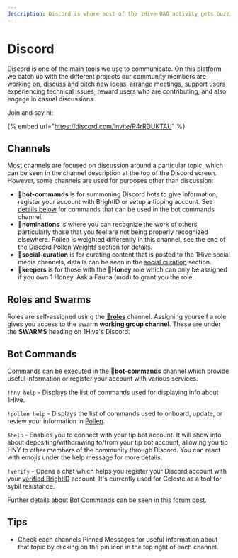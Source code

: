 ```yaml
---
description: Discord is where most of the 1Hive DAO activity gets buzzing.
---
```


# Discord

Discord is one of the main tools we use to communicate. On this platform we catch up with the different projects our community members are working on, discuss and pitch new ideas, arrange meetings, support users experiencing technical issues, reward users who are contributing, and also engage in casual discussions.

Join and say hi:&#x20;

{% embed url="https://discord.com/invite/P4rRDUKTAU" %}

## Channels

Most channels are focused on discussion around a particular topic, which can be seen in the channel description at the top of the Discord screen. However, some channels are used for purposes other than discussion:

* **🤖bot-commands** is for summoning Discord bots to give information, register your account with BrightID or setup a tipping account. See [details below](discord.md#bot-commands) for commands that can be used in the bot commands channel.
* **🍄nominations** is where you can recognize the work of others, particularly those that you feel are not being properly recognized elsewhere. Pollen is weighted differently in this channel, see the end of the [Discord Pollen Weights](pollen.md#discord-pollen-weights) section for details.
* 🐝**social-curation** is for curating content that is posted to the 1Hive social media channels, details can be seen in the [social curation](../community/media/social-curation.md) section.
* 🍯**keepers** is for those with the 🍯**Honey** role which can only be assigned if you own 1 Honey. Ask a Fauna (mod) to grant you the role.

## Roles and Swarms

Roles are self-assigned using the [🧚**roles**](https://discord.gg/63Z3MrEcM7) channel. Assigning yourself a role gives you access to the swarm **working group channel**. These are under the **SWARMS** heading on 1Hive's Discord.

## **Bot Commands**

Commands can be executed in the **🤖bot-commands** channel which provide useful information or register your account with various services.

`!hny help` - Displays the list of commands used for displaying info about 1Hive.

`!pollen help` - Displays the list of commands used to onboard, update, or review your information in [Pollen](pollen.md).

`$help` -  Enables you to connect with your tip bot account. It will show info about depositing/withdrawing to/from your tip bot account, allowing you tip HNY to other members of the community through Discord. You can react with emojis under the help message for more details.

`!verify` - Opens a chat which helps you register your Discord account with your [verified BrightID](../guides/brightid.md) account. It's currently used for Celeste as a tool for sybil resistance.

Further details about Bot Commands can be seen in this [forum post](https://forum.1hive.org/t/discord-bot-commands/1298/2).

## **Tips**

* Check each channels Pinned Messages for useful information about that topic by clicking on the pin icon in the top right of each channel.
